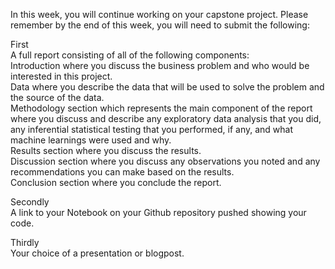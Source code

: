 In this week, you will continue working on your capstone project. Please remember by the end of this week, you will need to submit the following:

First<br>
A full report consisting of all of the following components:<br>
Introduction where you discuss the business problem and who would be interested in this project.<br>
Data where you describe the data that will be used to solve the problem and the source of the data.<br>
Methodology section which represents the main component of the report where you discuss and describe any exploratory data analysis that you did, any inferential statistical testing that you performed, if any, and what machine learnings were used and why.<br>
Results section where you discuss the results.<br>
Discussion section where you discuss any observations you noted and any recommendations you can make based on the results.<br>
Conclusion section where you conclude the report.<br>

Secondly<br>
A link to your Notebook on your Github repository pushed showing your code.<br>

Thirdly<br>
Your choice of a presentation or blogpost.<br>
